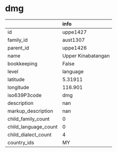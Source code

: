 # dmg
|                      | info               |
|:---------------------|:-------------------|
| id                   | uppe1427           |
| family_id            | aust1307           |
| parent_id            | uppe1426           |
| name                 | Upper Kinabatangan |
| bookkeeping          | False              |
| level                | language           |
| latitude             | 5.31911            |
| longitude            | 116.901            |
| iso639P3code         | dmg                |
| description          | nan                |
| markup_description   | nan                |
| child_family_count   | 0                  |
| child_language_count | 0                  |
| child_dialect_count  | 4                  |
| country_ids          | MY                 |